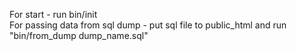 For start - run bin/init <br/>
For passing data from sql dump - put sql file to public_html and run "bin/from_dump dump_name.sql"